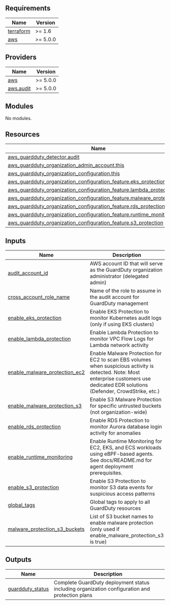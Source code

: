 <!-- BEGIN_TF_DOCS -->
## Requirements

| Name | Version |
|------|---------|
| <a name="requirement_terraform"></a> [terraform](#requirement\_terraform) | >= 1.6 |
| <a name="requirement_aws"></a> [aws](#requirement\_aws) | >= 5.0.0 |

## Providers

| Name | Version |
|------|---------|
| <a name="provider_aws"></a> [aws](#provider\_aws) | >= 5.0.0 |
| <a name="provider_aws.audit"></a> [aws.audit](#provider\_aws.audit) | >= 5.0.0 |

## Modules

No modules.

## Resources

| Name | Type |
|------|------|
| [aws_guardduty_detector.audit](https://registry.terraform.io/providers/hashicorp/aws/latest/docs/resources/guardduty_detector) | resource |
| [aws_guardduty_organization_admin_account.this](https://registry.terraform.io/providers/hashicorp/aws/latest/docs/resources/guardduty_organization_admin_account) | resource |
| [aws_guardduty_organization_configuration.this](https://registry.terraform.io/providers/hashicorp/aws/latest/docs/resources/guardduty_organization_configuration) | resource |
| [aws_guardduty_organization_configuration_feature.eks_protection](https://registry.terraform.io/providers/hashicorp/aws/latest/docs/resources/guardduty_organization_configuration_feature) | resource |
| [aws_guardduty_organization_configuration_feature.lambda_protection](https://registry.terraform.io/providers/hashicorp/aws/latest/docs/resources/guardduty_organization_configuration_feature) | resource |
| [aws_guardduty_organization_configuration_feature.malware_protection_ec2](https://registry.terraform.io/providers/hashicorp/aws/latest/docs/resources/guardduty_organization_configuration_feature) | resource |
| [aws_guardduty_organization_configuration_feature.rds_protection](https://registry.terraform.io/providers/hashicorp/aws/latest/docs/resources/guardduty_organization_configuration_feature) | resource |
| [aws_guardduty_organization_configuration_feature.runtime_monitoring](https://registry.terraform.io/providers/hashicorp/aws/latest/docs/resources/guardduty_organization_configuration_feature) | resource |
| [aws_guardduty_organization_configuration_feature.s3_protection](https://registry.terraform.io/providers/hashicorp/aws/latest/docs/resources/guardduty_organization_configuration_feature) | resource |

## Inputs

| Name | Description | Type | Default | Required |
|------|-------------|------|---------|:--------:|
| <a name="input_audit_account_id"></a> [audit\_account\_id](#input\_audit\_account\_id) | AWS account ID that will serve as the GuardDuty organization administrator (delegated admin) | `string` | n/a | yes |
| <a name="input_cross_account_role_name"></a> [cross\_account\_role\_name](#input\_cross\_account\_role\_name) | Name of the role to assume in the audit account for GuardDuty management | `string` | `"OrganizationAccountAccessRole"` | no |
| <a name="input_enable_eks_protection"></a> [enable\_eks\_protection](#input\_enable\_eks\_protection) | Enable EKS Protection to monitor Kubernetes audit logs (only if using EKS clusters) | `bool` | `false` | no |
| <a name="input_enable_lambda_protection"></a> [enable\_lambda\_protection](#input\_enable\_lambda\_protection) | Enable Lambda Protection to monitor VPC Flow Logs for Lambda network activity | `bool` | `false` | no |
| <a name="input_enable_malware_protection_ec2"></a> [enable\_malware\_protection\_ec2](#input\_enable\_malware\_protection\_ec2) | Enable Malware Protection for EC2 to scan EBS volumes when suspicious activity is detected. Note: Most enterprise customers use dedicated EDR solutions (Defender, CrowdStrike, etc.) | `bool` | `false` | no |
| <a name="input_enable_malware_protection_s3"></a> [enable\_malware\_protection\_s3](#input\_enable\_malware\_protection\_s3) | Enable S3 Malware Protection for specific untrusted buckets (not organization-wide) | `bool` | `false` | no |
| <a name="input_enable_rds_protection"></a> [enable\_rds\_protection](#input\_enable\_rds\_protection) | Enable RDS Protection to monitor Aurora database login activity for anomalies | `bool` | `false` | no |
| <a name="input_enable_runtime_monitoring"></a> [enable\_runtime\_monitoring](#input\_enable\_runtime\_monitoring) | Enable Runtime Monitoring for EC2, EKS, and ECS workloads using eBPF-based agents. See docs/README.md for agent deployment prerequisites. | `bool` | `true` | no |
| <a name="input_enable_s3_protection"></a> [enable\_s3\_protection](#input\_enable\_s3\_protection) | Enable S3 Protection to monitor S3 data events for suspicious access patterns | `bool` | `true` | no |
| <a name="input_global_tags"></a> [global\_tags](#input\_global\_tags) | Global tags to apply to all GuardDuty resources | `map(string)` | `{}` | no |
| <a name="input_malware_protection_s3_buckets"></a> [malware\_protection\_s3\_buckets](#input\_malware\_protection\_s3\_buckets) | List of S3 bucket names to enable malware protection (only used if enable\_malware\_protection\_s3 is true) | `list(string)` | `[]` | no |

## Outputs

| Name | Description |
|------|-------------|
| <a name="output_guardduty_status"></a> [guardduty\_status](#output\_guardduty\_status) | Complete GuardDuty deployment status including organization configuration and protection plans |
<!-- END_TF_DOCS -->
